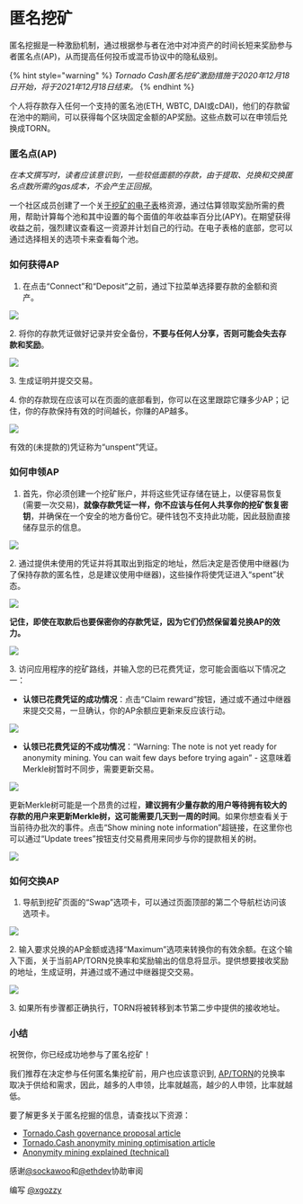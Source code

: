 # 匿名挖矿

匿名挖掘是一种激励机制，通过根据参与者在池中对冲资产的时间长短来奖励参与者匿名点(AP)，从而提高任何投币或混币协议中的隐私级别。

{% hint style="warning" %}
_Tornado Cash匿名挖矿激励措施于2020年12月18日开始，将于2021年12月18日结束。_
{% endhint %}

个人将存款存入任何一个支持的匿名池(ETH, WBTC, DAI或cDAI)，他们的存款留在池中的期间，可以获得每个区块固定金额的AP奖励。这些点数可以在申领后兑换成TORN。

### **匿名点(AP)**

_在本文撰写时，读者应该意识到，一些较低面额的存款，由于提取、兑换和交换匿名点数所需的gas成本，不会产生正回报_。

一个社区成员创建了一个关[于挖矿的电子表](anonymity-mining.md#ni-ming-dian-ap)格资源，通过估算领取奖励所需的费用，帮助计算每个池和其中设置的每个面值的年收益率百分比(APY)。在期望获得收益之前，强烈建议查看这一资源并计划自己的行动。在电子表格的底部，您可以通过选择相关的选项卡来查看每个池。

### **如何获得AP**

1. 在点击“Connect”和“Deposit”之前，通过下拉菜单选择要存款的金额和资产。

![](../.gitbook/assets/M3FH0gL.png)

2\. 将你的存款凭证做好记录并安全备份，**不要与任何人分享，否则可能会失去存款和奖励**。

![](../.gitbook/assets/vhUstrU.png)

3\. 生成证明并提交交易。

4\. 你的存款现在应该可以在页面的底部看到，你可以在这里跟踪它赚多少AP；记住，你的存款保持有效的时间越长，你赚的AP越多。

![](../.gitbook/assets/K6juetP.png)

有效的(未提款的)凭证称为“unspent”凭证。

### **如何申领AP**

1. 首先，你必须创建一个挖矿账户，并将这些凭证存储在链上，以便容易恢复(需要一次交易)，**就像存款凭证一样，你不应该与任何人共享你的挖矿恢复密钥**，并确保在一个安全的地方备份它。硬件钱包不支持此功能，因此鼓励直接储存显示的信息。

![](../.gitbook/assets/LsKZKgK.png)

2\. 通过提供未使用的凭证并将其取出到指定的地址，然后决定是否使用中继器(为了保持存款的匿名性，总是建议使用中继器)，这些操作将使凭证进入“spent”状态。

![](../.gitbook/assets/AID86Cj.png)

**记住，即使在取款后也要保密你的存款凭证，因为它们仍然保留着兑换AP的效力。**

![](../.gitbook/assets/bpsQxxR.png)

3\. 访问应用程序的挖矿路线，并输入您的已花费凭证，您可能会面临以下情况之一：&#x20;

* **认领已花费凭证的成功情况**：点击“Claim reward”按钮，通过或不通过中继器来提交交易，一旦确认，你的AP余额应更新来反应该行动。

![](../.gitbook/assets/E9JYQhU.png)

* **认领已花费凭证的不成功情况**：“Warning: The note is not yet ready for anonymity mining. You can wait few days before trying again” - 这意味着Merkle树暂时不同步，需要更新交易。

![](../.gitbook/assets/I6QTr0F.png)

更新Merkle树可能是一个昂贵的过程，**建议拥有少量存款的用户等待拥有较大的存款的用户来更新Merkle树，这可能需要几天到一周的时间**。如果你想查看关于当前待办批次的事件。点击“Show mining note information”超链接，在这里你也可以通过“Update trees”按钮支付交易费用来同步与你的提款相关的树。

![](../.gitbook/assets/D8dMXJj.png)

### **如何交换AP**

1. 导航到挖矿页面的“Swap”选项卡，可以通过页面顶部的第二个导航栏访问该选项卡。

![](../.gitbook/assets/ahrjxbq.png)

2\. 输入要求兑换的AP金额或选择“Maximum”选项来转换你的有效余额。在这个输入下面，关于当前AP/TORN兑换率和奖励输出的信息将显示。提供想要接收奖励的地址，生成证明，并通过或不通过中继器提交交易。

![](../.gitbook/assets/wO55lAo.png)

3\. 如果所有步骤都正确执行，TORN将被转移到本节第二步中提供的接收地址。

### **小结**

祝贺你，你已经成功地参与了匿名挖矿！

我们推荐在决定参与任何匿名集挖矿前，用户也应该意识到, [AP/TORN](https://dune.xyz/luckyallocator/Daily-AP-TORN-Rate-v2)的兑换率取决于供给和需求，因此，越多的人申领，比率就越高，越少的人申领，比率就越低。

要了解更多关于匿名挖掘的信息，请查找以下资源：

* [Tornado.Cash governance proposal article ](https://tornado-cash.medium.com/tornado-cash-governance-proposal-a55c5c7d0703)
* [Tornado.Cash anonymity mining optimisation article ](https://tornado-cash.medium.com/gas-price-claimed-anonymity-mining-a-victim-but-now-everyone-can-claim-ap-5441aaa32a1a)
* [Anonymity mining explained (technical)](https://torn.community/t/anonymity-mining-technical-overview/15)



感谢[@sockawoo](https://torn.community/u/sockawoo)和[@ethdev](https://torn.community/u/ethdev)协助审阅

编写 [@xgozzy](https://torn.community/u/xgozzy/summary)
